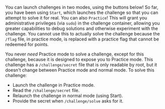 You can launch challenges in two modes, using the buttons below!
So far, you have been using `Start`, which launches the challenge so that you can attempt to solve it for real.
You can also `Practice`!
This will grant you administrative privileges (via `sudo`) in the challenge container, allowing you greater capabilities to debug solutions and otherwise experiment with the challenge.
You cannot use this to actually solve the challenge because the `/flag` file, in practice mode, is replaced with a practice flag that cannot be redeemed for points.

You never *need* Practice mode to solve a challenge, except for this challenge, because it is designed to expose you to Practice mode.
This challenge has a `/challenge/secret` file that is only readable by root, but it doesn't change between Practice mode and normal mode.
To solve this challenge:
- Launch the challenge in Practice mode.
- Read the `/challenge/secret` file.
- Relaunch the challenge in normal mode (using Start).
- Provide the secret when `/challenge/solve` asks for it.

